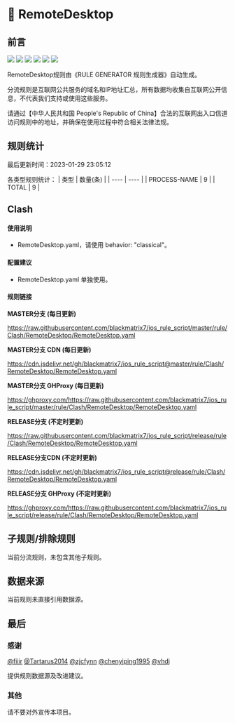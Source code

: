 # 🧸 RemoteDesktop

## 前言

![](https://shields.io/badge/-移除重复规则-ff69b4) ![](https://shields.io/badge/-DOMAIN与DOMAIN--SUFFIX合并-green) ![](https://shields.io/badge/-DOMAIN--SUFFIX间合并-critical) ![](https://shields.io/badge/-DOMAIN与DOMAIN--KEYWORD合并-9cf) ![](https://shields.io/badge/-DOMAIN--SUFFIX与DOMAIN--KEYWORD合并-blue) ![](https://shields.io/badge/-IP--CIDR(6)合并-blueviolet) 

RemoteDesktop规则由《RULE GENERATOR 规则生成器》自动生成。

分流规则是互联网公共服务的域名和IP地址汇总，所有数据均收集自互联网公开信息，不代表我们支持或使用这些服务。

请通过【中华人民共和国 People's Republic of China】合法的互联网出入口信道访问规则中的地址，并确保在使用过程中符合相关法律法规。

## 规则统计

最后更新时间：2023-01-29 23:05:12

各类型规则统计：
| 类型 | 数量(条)  | 
| ---- | ----  |
| PROCESS-NAME | 9  | 
| TOTAL | 9  | 


## Clash 

#### 使用说明
- RemoteDesktop.yaml，请使用 behavior: "classical"。

#### 配置建议
- RemoteDesktop.yaml 单独使用。

#### 规则链接
**MASTER分支 (每日更新)**

https://raw.githubusercontent.com/blackmatrix7/ios_rule_script/master/rule/Clash/RemoteDesktop/RemoteDesktop.yaml

**MASTER分支 CDN (每日更新)**

https://cdn.jsdelivr.net/gh/blackmatrix7/ios_rule_script@master/rule/Clash/RemoteDesktop/RemoteDesktop.yaml

**MASTER分支 GHProxy (每日更新)**

https://ghproxy.com/https://raw.githubusercontent.com/blackmatrix7/ios_rule_script/master/rule/Clash/RemoteDesktop/RemoteDesktop.yaml

**RELEASE分支 (不定时更新)**

https://raw.githubusercontent.com/blackmatrix7/ios_rule_script/release/rule/Clash/RemoteDesktop/RemoteDesktop.yaml

**RELEASE分支CDN (不定时更新)**

https://cdn.jsdelivr.net/gh/blackmatrix7/ios_rule_script@release/rule/Clash/RemoteDesktop/RemoteDesktop.yaml

**RELEASE分支 GHProxy (不定时更新)**

https://ghproxy.com/https://raw.githubusercontent.com/blackmatrix7/ios_rule_script/release/rule/Clash/RemoteDesktop/RemoteDesktop.yaml

## 子规则/排除规则


当前分流规则，未包含其他子规则。

## 数据来源

当前规则未直接引用数据源。

## 最后

### 感谢

[@fiiir](https://github.com/fiiir) [@Tartarus2014](https://github.com/Tartarus2014) [@zjcfynn](https://github.com/zjcfynn) [@chenyiping1995](https://github.com/chenyiping1995) [@vhdj](https://github.com/vhdj)

提供规则数据源及改进建议。

### 其他

请不要对外宣传本项目。
